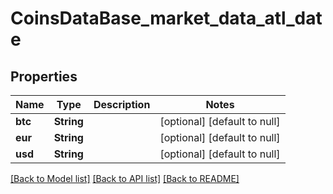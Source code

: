 # CoinsDataBase_market_data_atl_date
## Properties

| Name | Type | Description | Notes |
|------------ | ------------- | ------------- | -------------|
| **btc** | **String** |  | [optional] [default to null] |
| **eur** | **String** |  | [optional] [default to null] |
| **usd** | **String** |  | [optional] [default to null] |

[[Back to Model list]](../README.md#documentation-for-models) [[Back to API list]](../README.md#documentation-for-api-endpoints) [[Back to README]](../README.md)

